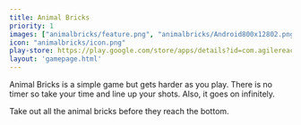 ```yaml
---
title: Animal Bricks
priority: 1
images: ["animalbricks/feature.png", "animalbricks/Android800x12802.png"]
icon: "animalbricks/icon.png"
play-store: https://play.google.com/store/apps/details?id=com.agilereaction.animalbricks
layout: 'gamepage.html'
---
```


Animal Bricks is a simple game but gets harder as you play. There is no timer so take your time and line up your shots. Also, it goes on infinitely.

Take out all the animal bricks before they reach the bottom.